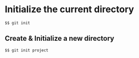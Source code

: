 # Initialize the current directory

    $$ git init

## Create & Initialize a new directory

    $$ git init project
